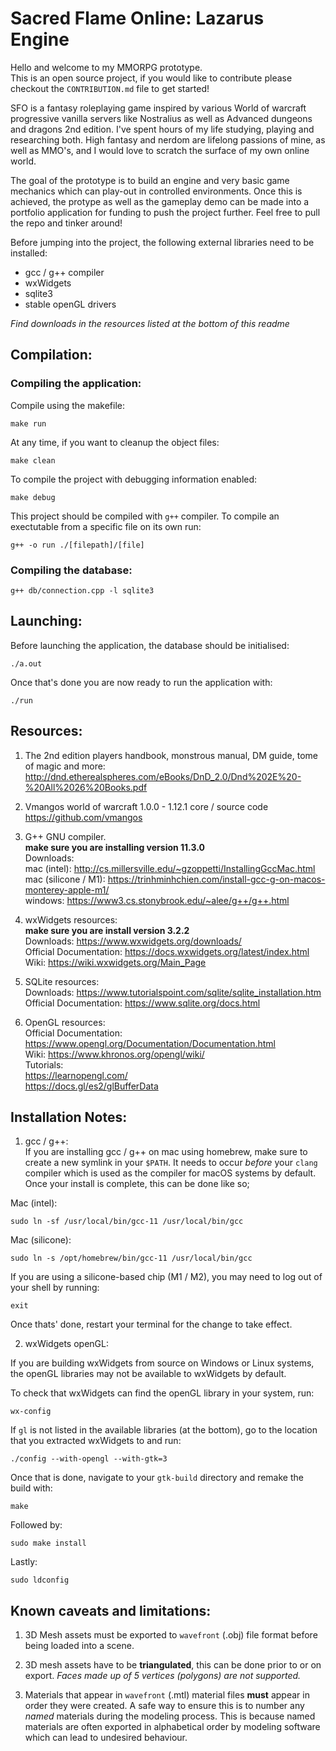# Sacred Flame Online: Lazarus Engine
Hello and welcome to my MMORPG prototype. \
This is an open source project, if you would like to contribute please checkout the `CONTRIBUTION.md` file to get started! 

SFO is a fantasy roleplaying game inspired by various World of warcraft progressive vanilla servers like Nostralius as well as Advanced dungeons and dragons 2nd edition. I've spent hours of my life studying, playing and researching both. High fantasy and nerdom are lifelong passions of mine, as well as MMO's, and I would love to scratch the surface of my own online world. 

The goal of the prototype is to build an engine and very basic game mechanics which can play-out in controlled environments. Once this is achieved, the protype as well as the gameplay demo can be made into a portfolio application for funding to push the project further.
Feel free to pull the repo and tinker around! 

Before jumping into the project, the following external libraries need to be installed:
- gcc / g++ compiler
- wxWidgets 
- sqlite3
- stable openGL drivers

*Find downloads in the resources listed at the bottom of this readme* 


## Compilation:
### Compiling the application:
Compile using the makefile: 
```
make run
```

At any time, if you want to cleanup the object files:
```
make clean
```

To compile the project with debugging information enabled:
```
make debug
```

This project should be compiled with `g++` compiler. To compile an exectutable from a specific file on its own run:
```
g++ -o run ./[filepath]/[file]
```
### Compiling the database:

```
g++ db/connection.cpp -l sqlite3
```

## Launching:
Before launching the application, the database should be initialised:
```
./a.out
```

Once that's done you are now ready to run the application with:
```
./run
```

## Resources:
1. The 2nd edition players handbook, monstrous manual, DM guide, tome of magic and more:
http://dnd.etherealspheres.com/eBooks/DnD_2.0/Dnd%202E%20-%20All%2026%20Books.pdf

2. Vmangos world of warcraft 1.0.0 - 1.12.1 core / source code \
https://github.com/vmangos

3. G++ GNU compiler. \
**make sure you are installing version 11.3.0** \
Downloads: \
mac (intel): http://cs.millersville.edu/~gzoppetti/InstallingGccMac.html \
mac (silicone / M1): https://trinhminhchien.com/install-gcc-g-on-macos-monterey-apple-m1/ \
windows: https://www3.cs.stonybrook.edu/~alee/g++/g++.html 

4. wxWidgets resources: \
**make sure you are install version 3.2.2** \
Downloads: https://www.wxwidgets.org/downloads/ \
Official Documentation: https://docs.wxwidgets.org/latest/index.html \
Wiki: https://wiki.wxwidgets.org/Main_Page 

5. SQLite resources: \
Downloads: https://www.tutorialspoint.com/sqlite/sqlite_installation.htm \
Official Documentation: https://www.sqlite.org/docs.html

6. OpenGL resources: \
Official Documentation: https://www.opengl.org/Documentation/Documentation.html \
Wiki: https://www.khronos.org/opengl/wiki/ \
Tutorials: \
https://learnopengl.com/ \
https://docs.gl/es2/glBufferData 

## Installation Notes:
1. gcc / g++: \
If you are installing gcc / g++ on mac using homebrew, make sure to create a new symlink in your `$PATH`. It needs to occur *before* your `clang` compiler which is used as the compiler for macOS systems by default. Once your install is complete, this can be done like so; 

Mac (intel):
```
sudo ln -sf /usr/local/bin/gcc-11 /usr/local/bin/gcc
```

Mac (silicone): 
```
sudo ln -s /opt/homebrew/bin/gcc-11 /usr/local/bin/gcc
```


If you are using a silicone-based chip (M1 / M2), you may need to log out of your shell by running: 
```
exit
```
Once thats' done, restart your terminal for the change to take effect.

2. wxWidgets openGL: 

If you are building wxWidgets from source on Windows or Linux systems, the openGL libraries may not be available to wxWidgets by default. 

To check that wxWidgets can find the openGL library in your system, run:
```
wx-config
```

 If `gl` is not listed in the available libraries (at the bottom), go to the location that you extracted wxWidgets to and run:
```
./config --with-opengl --with-gtk=3
```

Once that is done, navigate to your `gtk-build` directory and remake the build with: 
```
make
``` 
Followed by: 
```
sudo make install
``` 
Lastly: 
```
sudo ldconfig
```
## Known caveats and limitations:
1. 3D Mesh assets must be exported to `wavefront` (.obj) file format before being loaded into a scene.

2. 3D mesh assets have to be **triangulated**, this can be done prior to or on export. *Faces made up of 5 vertices (polygons) are not supported.*

3. Materials that appear in `wavefront` (.mtl) material files **must** appear in order they were created. A safe way to ensure this is to number any *named* materials during the modeling process. This is because named materials are often exported in alphabetical order by modeling software which can lead to undesired behaviour.